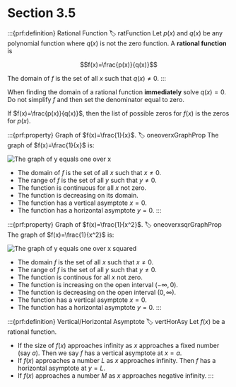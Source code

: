# Section 3.5

:::{prf:definition} Rational Function
:label: ratFunction
Let $p(x)$ and $q(x)$ be any polynomial function where $q(x)$ is not the zero function. A **rational function** is 

$$f(x)=\frac{p(x)}{q(x)}$$

The domain of $f$ is the set of all $x$ such that $q(x)\ne0$.
:::

When finding the domain of a rational function **immediately** solve $q(x)=0$. Do not simplify $f$ and then set the denominator equal to zero.

If $f(x)=\frac{p(x)}{q(x)}$, then the list of possible zeros for $f(x)$ is the zeros for $p(x)$.

:::{prf:property} Graph of $f(x)=\frac{1}{x}$.
:label: oneoverxGraphProp
The graph of $f(x)=\frac{1}{x}$ is:

![The graph of y equals one over x](images/oneoverxgraph.png)

* The domain of $f$ is the set of all $x$ such that $x\ne0$.
* The range of $f$ is the set of all $y$ such that $y\ne0$.
* The function is continuous for all $x$ not zero.
* The function is decreasing on its domain.
* The function has a vertical asymptote $x=0$.
* The function has a horizontal asymptote $y=0$.
:::

:::{prf:property} Graph of $f(x)=\frac{1}{x^2}$.
:label: oneoverxsqrGraphProp
The graph of $f(x)=\frac{1}{x^2}$ is:

![The graph of y equals one over x squared](images/oneoverxsqrgraph.png)

* The domain $f$ is the set of all $x$ such that $x\ne0$.
* The range of $f$ is the set of all $y$ such that $y\ne0$.
* The function is continous for all $x$ not zero.
* The function is increasing on the open interval $(-\infty,0)$.
* The function is decreasing on the open interval $(0,\infty)$.
* The function has a vertical asymptote $x=0$.
* The function has a horizontal asymptote $y=0$.
:::

:::{prf:definition} Vertical/Horizontal Asymptote
:label: vertHorAsy
Let $f(x)$ be a rational function.
* If the size of $f(x)$ approaches infinity as $x$ approaches a fixed number (say $a$). Then we say $f$ has a vertical asymptote at $x=a$.
* If $f(x)$ approaches a number $L$ as $x$ approaches infinity. Then $f$ has a horizontal asymptote at $y=L$.
* If $f(x)$ approaches a number $M$ as $x$ approaches negative infinity.
:::